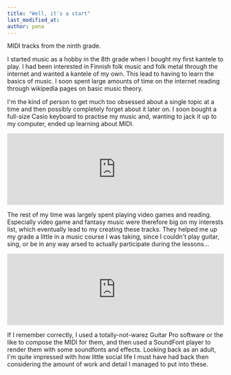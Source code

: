 ```yaml
---
title: "Well, it's a start"
last_modified_at:
author: pena
---
```


MIDI tracks from the ninth grade.  

I started music as a hobby in the 8th grade when I bought my first kantele to play. I had been interested in Finnish folk music and folk metal through the internet and wanted a kantele of my own. This lead to having to learn the basics of music. I soon spent large amounts of time on the internet reading through wikipedia pages on basic music theory.  

I'm the kind of person to get much too obsessed about a single topic at a time and then possibly completely forget about it later on. I soon bought a full-size Casio keyboard to practise my music and, wanting to jack it up to my computer, ended up learning about MIDI. 

<iframe width="100%" height="166" scrolling="no" frameborder="no" allow="autoplay" src="https://w.soundcloud.com/player/?url=https%3A//api.soundcloud.com/tracks/389075250&color=%23ff5500&auto_play=false&hide_related=false&show_comments=true&show_user=true&show_reposts=false&show_teaser=true"></iframe>

The rest of my time was largely spent playing video games and reading. Especially video game and fantasy music were therefore big on my interests list, which eventually lead to my creating these tracks. They helped me up my grade a little in a music course I was taking, since I couldn't play guitar, sing, or be in any way arsed to actually participate during the lessons...  

<iframe width="100%" height="166" scrolling="no" frameborder="no" allow="autoplay" src="https://w.soundcloud.com/player/?url=https%3A//api.soundcloud.com/tracks/421443066&color=%23ff5500&auto_play=false&hide_related=false&show_comments=true&show_user=true&show_reposts=false&show_teaser=true"></iframe>

If I remember correctly, I used a totally-not-warez Guitar Pro software or the like to compose the MIDI for them, and then used a SoundFont player to render them with some soundfonts and effects. Looking back as an adult, I'm quite impressed with how little social life I must have had back then considering the amount of work and detail I managed to put into these.  

